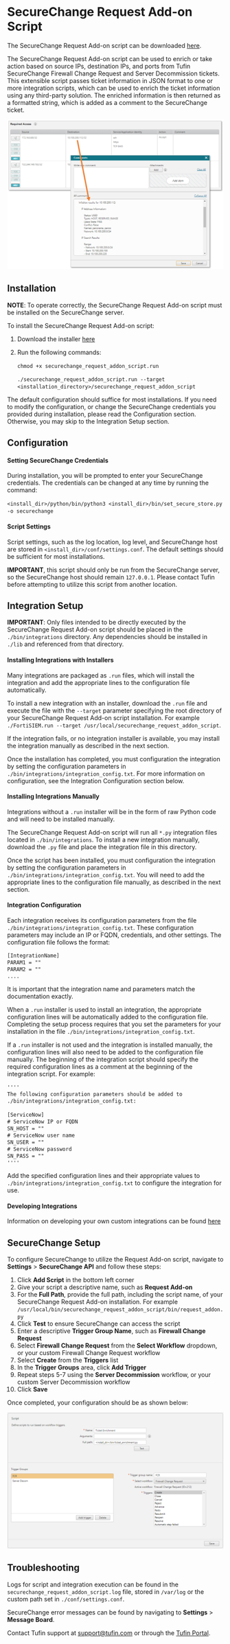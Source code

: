 # SecureChange Request Add-on Script

The SecureChange Request Add-on script can be downloaded [here](https://www.dropbox.com/s/jfefdl9n70g4h72/securechange_ticket_enrichment.run?dl=1).

The SecureChange Request Add-on script can be used to enrich or take action based on source IPs, destination IPs, and ports from Tufin SecureChange Firewall Change Request and Server Decommission tickets.  This extensible script passes ticket information in JSON format to one or more integration scripts, which can be used to enrich the ticket information using any third-party solution.  The enriched information is then returned as a formatted string, which is added as a comment to the SecureChange ticket.

![Infoblox Example](https://raw.githubusercontent.com/jtmoran/SecureChange-Request-Addon-Script/master/Screenshots/Example%20Results.PNG?raw=true)

## Installation

**NOTE**: To operate correctly, the SecureChange Request Add-on script must be installed on the SecureChange server.

To install the SecureChange Request Add-on script:

1. Download the installer [here](https://www.dropbox.com/s/jfefdl9n70g4h72/securechange_ticket_enrichment.run?dl=1)
2. Run the following commands:

    `chmod +x securechange_request_addon_script.run`
    
    `./securechange_request_addon_script.run --target <installation_directory>/securechange_request_addon_script`

The default configuration should suffice for most installations.  If you need to modify the configuration, or change the SecureChange credentials you provided during installation, please read the Configuration section.  Otherwise, you may skip to the Integration Setup section.

## Configuration

#### Setting SecureChange Credentials
During  installation, you will be prompted to enter your SecureChange credentials.  The credentials can be changed at any time by running the command:

`<install_dir>/python/bin/python3 <install_dir>/bin/set_secure_store.py -o securechange`

#### Script Settings

Script settings, such as the log location, log level, and SecureChange host are stored in `<install_dir>/conf/settings.conf`.  The default settings should be sufficient for most installations.

**IMPORTANT**, this script should only be run from the SecureChange server, so the SecureChange host should remain `127.0.0.1`.  Please contact Tufin before attempting to utilize this script from another location.

## Integration Setup

**IMPORTANT**: Only files intended to be directly executed by the SecureChange Request Add-on script should be placed in the `./bin/integrations` directory. Any dependencies should be installed in `./lib` and referenced from that directory.  

#### Installing Integrations with Installers

Many integrations are packaged as `.run` files, which will install the integration and add the appropriate lines to the configuration file automatically.

To install a new integration with an installer, download the `.run` file and execute the file with the `--target` parameter specifying the root directory of your SecureChange Request Add-on script installation.  For example `./FortiSIEM.run --target /usr/local/securechange_request_addon_script`.

If the integration fails, or no integration installer is available, you may install the integration manually as described in the next section.

Once the installation has completed, you must configuration the integration by setting the configuration parameters in `./bin/integrations/integration_config.txt`.  For more information on configuration, see the Integration Configuration section below.

#### Installing Integrations Manually

Integrations without a `.run` installer will be in the form of raw Python code and will need to be installed manually.  

The SecureChange Request Add-on script will run all `*.py` integration files located in `./bin/integrations`.  To install a new integration manually, download the `.py` file and place the integration file in this directory.  

Once the script has been installed, you must configuration the integration by setting the configuration parameters in `./bin/integrations/integration_config.txt`.  You will need to add the appropriate lines to the configuration file manually, as described in the next section.

#### Integration Configuration

Each integration receives its configuration parameters from the file `./bin/integrations/integration_config.txt`.  These configuration parameters may include an IP or FQDN, credentials, and other settings.  The configuration file follows the format:

    [IntegrationName]
    PARAM1 = ""
    PARAM2 = ""
    ....

It is important that the integration name and parameters match the documentation exactly.

When a `.run` installer is used to install an integration, the appropriate configuration lines will be automatically added to the configuration file.  Completing the setup process requires that you set the parameters for your installation in the file `./bin/integrations/integration_config.txt`.

If a `.run` installer is not used and the integration is installed manually, the configuration lines will also need to be added to the configuration file manually.  The beginning of the integration script should specify the required configuration lines as a comment at the beginning of the integration script.  For example:

    ''''
    The following configuration parameters should be added to ./bin/integrations/integration_config.txt:

    [ServiceNow]
    # ServiceNow IP or FQDN
    SN_HOST = ""
    # ServiceNow user name
    SN_USER = ""
    # ServiceNow password
    SN_PASS = ""
    ''''

Add the specified configuration lines and their appropriate values to `./bin/integrations/integration_config.txt` to configure the integration for use.

#### Developing Integrations

Information on developing your own custom integrations can be found [here](https://github.com/jtmoran/SecureChange-Request-Addon-Script/blob/master/Developing%20Integrations.md)

## SecureChange Setup

To configure SecureChange to utilize the Request Add-on script, navigate to **Settings** > **SecureChange API** and follow these steps:

1. Click **Add Script** in the bottom left corner
2. Give your script a descriptive name, such as **Request Add-on**
3. For the **Full Path**, provide the full path, including the script name, of your SecureChange Request Add-on installation.  For example `/usr/local/bin/securechange_request_addon_script/bin/request_addon.py`
4. Click **Test** to ensure SecureChange can access the script
5. Enter a descriptive **Trigger Group Name**, such as **Firewall Change Request**
6. Select **Firewall Change Request** from the **Select Workflow** dropdown, or your custom Firewall Change Request workflow
7. Select **Create** from the **Triggers** list
8. In the **Trigger Groups** area, click **Add Trigger**
9. Repeat steps 5-7 using the **Server Decommission** workflow, or your custom Server Decommission workflow
10. Click **Save**

Once completed, your configuration should be as shown below:

![SecureChange Setup](https://raw.githubusercontent.com/jtmoran/SecureChange-Request-Addon-Script/master/Screenshots/SecureChange%20Setup.PNG?raw=true)

## Troubleshooting

Logs for script and integration execution can be found in the `securechange_request_addon_script.log` file, stored in `/var/log` or the custom path set in `./conf/settings.conf`.

SecureChange error messages can be found by navigating to **Settings** > **Message Board**.

Contact Tufin support at <support@tufin.com> or through the [Tufin Portal](https://portal.tufin.com/).

